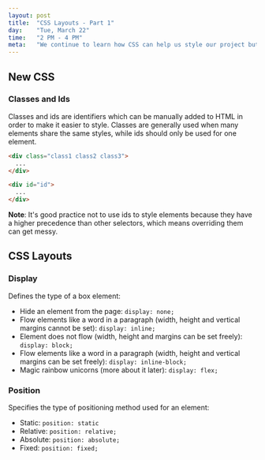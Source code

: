 ```yaml
---
layout: post
title:  "CSS Layouts - Part 1"
day:    "Tue, March 22"
time:   "2 PM - 4 PM"
meta:   "We continue to learn how CSS can help us style our project but we also introduce how to layout things in our canvas with the help of some handy CSS properties like flexbox"
---
```


## New CSS

### Classes and Ids

Classes and ids are identifiers which can be manually added to HTML in order to make it easier to style. Classes are generally used when many elements share the same styles, while ids should only be used for one element.

```html
<div class="class1 class2 class3">
  ...
</div>

<div id="id">
  ...
</div>
```

**Note**: It's good practice not to use ids to style elements because they have a higher precedence than other selectors, which means overriding them can get messy.

## CSS Layouts

### Display

Defines the type of a box element:

- Hide an element from the page: `display: none;`
- Flow elements like a word in a paragraph (width, height and vertical margins cannot be set): `display: inline;`
- Element does not flow (width, height and margins can be set freely): `display: block;`
- Flow elements like a word in a paragraph (width, height and vertical margins can be set freely): `display: inline-block;`
- Magic rainbow unicorns (more about it later): `display: flex;`

### Position

Specifies the type of positioning method used for an element:

- Static: `position: static`
- Relative: `position: relative;`
- Absolute: `position: absolute;`
- Fixed: `position: fixed;`